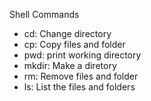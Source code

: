 Shell Commands
- cd: Change directory
- cp: Copy files and folder
- pwd: print working directory
- mkdir: Make a diretory
- rm: Remove files and folder
- ls: List the files and folders
